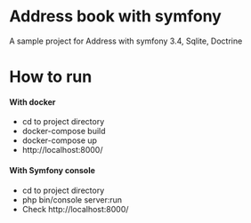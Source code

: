 Address book with symfony
=======

A sample project for Address with symfony 3.4, Sqlite, Doctrine

# How to run

#### With docker

* cd to project directory
* docker-compose build
* docker-compose up
* http://localhost:8000/


#### With Symfony console 

* cd to project directory
* php bin/console server:run
* Check http://localhost:8000/

